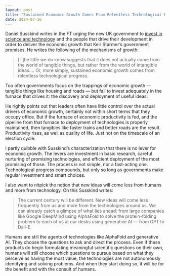 ```yaml
---
layout: post
title: "Sustained Economic Growth Comes From Relentless Technological Progress"
date: 2024-07-16
---
```


Daniel Susskind writes in the FT urging the new UK government to [invest in science and technology](https://www.ft.com/content/f08e2a66-b2ee-4def-b6b2-315260905a89) and the people that drive their development in order to deliver the economic growth that Keir Starmer’s government promises. He writes the following of the mechanisms of growth:

>[T]he little we do know suggests that it does not actually come from the world of tangible things, but rather from the world of intangible ideas.... Or, more simply, sustained economic growth comes from relentless technological progress.

 Too often governments focus on the trappings of economic growth — tangible things like housing and roads — but fail to invest adequately in the furnace that drives it: the discovery and deployment of useful ideas.

He rightly points out that leaders often have little control over the actual drivers of economic growth, certainly not within short terms that they occupy office. But if the furnace of economic productivity is fed, and the pipeline from that furnace to deployment of technologies is properly maintained, then tangibles like faster trains and better roads are the result. Productivity rises, as well as quality of life. Just not on the timescale of an election cycle.

I partly quibble with Susskind’s characterization that there is no lever for economic growth. The levers are investment in basic research, careful nurturing of promising technologies, and efficient deployment of the most promising of those. The process is not simple, nor a fast-acting one. Technological progress compounds, but only so long as governments make regular investment and smart choices.

I also want to nitpick the notion that new ideas will come less from humans and more from technology. On this Susskind writes:

>The current century will be different. New ideas will come less frequently from us and more from the technologies around us. We can already catch a glimpse of what lies ahead: from large companies like Google DeepMind using AlphaFold to solve the protein-folding problem to each of us at our desks using generative AI — from GPT to Dall-E.

Humans are still the agents of technologies like AlphaFold and generative AI. They choose the questions to ask and direct the process. Even if these products do begin formulating meaningful scientific questions on their own, humans will still choose which questions to pursue based on what they perceive as having the most value; the technologies are not autonomously identifying and solving problems. And when they start doing so, it will be for the benefit and with the consult of humans.